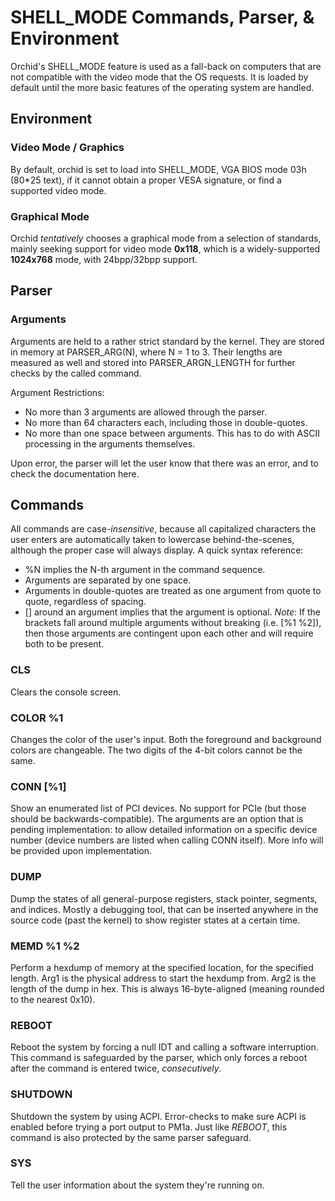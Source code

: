 # SHELL_MODE Commands, Parser, & Environment
Orchid's SHELL_MODE feature is used as a fall-back on computers that are not compatible with the video mode that the OS requests.
It is loaded by default until the more basic features of the operating system are handled.

## Environment
### Video Mode / Graphics
By default, orchid is set to load into SHELL_MODE, VGA BIOS mode 03h (80*25 text), if it cannot obtain a proper VESA signature, or find a supported video mode.
### Graphical Mode
Orchid <i>tentatively</i> chooses a graphical mode from a selection of standards, mainly seeking support for video mode <strong>0x118</strong>, which is a widely-supported <strong>1024x768</strong> mode, with 24bpp/32bpp support.

## Parser
### Arguments
Arguments are held to a rather strict standard by the kernel. They are stored in memory at PARSER_ARG(N), where N = 1 to 3.
Their lengths are measured as well and stored into PARSER_ARGN_LENGTH for further checks by the called command.

Argument Restrictions:
- No more than 3 arguments are allowed through the parser.
- No more than 64 characters each, including those in double-quotes.
- No more than one space between arguments. This has to do with ASCII processing in the arguments themselves.

Upon error, the parser will let the user know that there was an error, and to check the documentation here.

## Commands
All commands are case-<em>insensitive</em>, because all capitalized characters the user enters are automatically taken to lowercase behind-the-scenes, although the proper case will always display.
A quick syntax reference:
- %N implies the N-th argument in the command sequence.
- Arguments are separated by one space.
- Arguments in double-quotes are treated as one argument from quote to quote, regardless of spacing.
- [] around an argument implies that the argument is optional. <i>Note</i>: If the brackets fall around multiple arguments without breaking (i.e. [%1 %2]), then those arguments are contingent upon each other and will require both to be present.

### CLS
Clears the console screen.

### COLOR %1
Changes the color of the user's input. Both the foreground and background colors are changeable.
The two digits of the 4-bit colors cannot be the same.

### CONN [%1]
Show an enumerated list of PCI devices. No support for PCIe (but those should be backwards-compatible).
The arguments are an option that is pending implementation: to allow detailed information on a specific device number (device numbers are listed when calling CONN itself). More info will be provided upon implementation.

### DUMP
Dump the states of all general-purpose registers, stack pointer, segments, and indices.
Mostly a debugging tool, that can be inserted anywhere in the source code (past the kernel) to show register states at a certain time.

### MEMD %1 %2
Perform a hexdump of memory at the specified location, for the specified length.
Arg1 is the physical address to start the hexdump from.
Arg2 is the length of the dump in hex. This is always 16-byte-aligned (meaning rounded to the nearest 0x10).

### REBOOT
Reboot the system by forcing a null IDT and calling a software interruption. This command is safeguarded by the parser, which only forces a reboot after the command is entered twice, <em>consecutively</em>.

### SHUTDOWN
Shutdown the system by using ACPI. Error-checks to make sure ACPI is enabled before trying a port output to PM1a.
Just like *REBOOT*, this command is also protected by the same parser safeguard.

### SYS
Tell the user information about the system they're running on.
